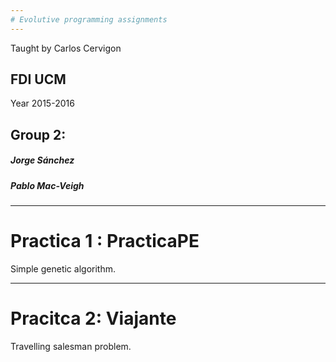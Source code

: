 ```yaml
---
# Evolutive programming assignments
---
```


Taught by Carlos Cervigon

FDI UCM
--
Year 2015-2016

Group 2:
---

##### Jorge Sánchez
   
##### Pablo Mac-Veigh


---
# Practica 1 : PracticaPE
Simple genetic algorithm.

---
# Pracitca 2: Viajante
Travelling salesman problem.
